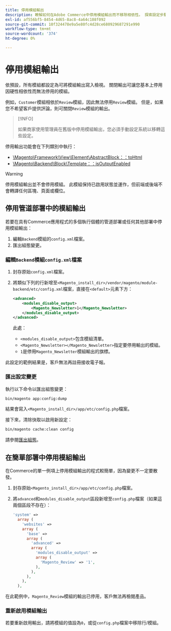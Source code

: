 ```yaml
---
title: 停用模組輸出
description: 瞭解如何在Adobe Commerce中停用模組輸出而不移除相依性。 探索設定步驟和使用案例。
exl-id: af556bf5-8454-4d65-8ac8-4a64c108f092
source-git-commit: 10f324478e9a5e80fc4d28ce680929687291e990
workflow-type: tm+mt
source-wordcount: '374'
ht-degree: 0%

---
```


# 停用模組輸出

依預設，所有模組都設定為可將模組輸出寫入檢視。 關閉輸出可讓您基本上停用因硬性相依性而無法停用的模組。

例如，`Customer`模組相依於`Review`模組，因此無法停用`Review`模組。 但是，如果您不希望客戶提供評論，則可關閉`Review`模組的輸出。

>[!INFO]
>
>如果商家使用管理員在舊版中停用模組輸出，您必須手動設定系統以移轉這些設定。

停用輸出功能會在下列類別中執行：

- [\Magento\Framework\View\Element\AbstractBlock：：toHtml](https://github.com/magento/magento2/blob/36097739bbb0b8939ad9a2a0dadee64318153dca/lib/internal/Magento/Framework/View/Element/AbstractBlock.php#L651)
- [\Magento\Backend\Block\Template：：isOutputEnabled](https://github.com/magento/magento2/blob/0c786907ffe03d0e2990612eec16ee58b00379c5/app/code/Magento/Backend/Block/Template.php#L96)

>[!WARNING]
>
>停用模組輸出並不會停用模組。 此模組保持已啟用狀態並運作，但前端或後端不會轉譯任何區塊、頁面或欄位。

## 停用管道部署中的模組輸出

若要在具有Commerce應用程式的多個執行個體的管道部署或任何其他部署中停用模組輸出：

1. 編輯`Backend`模組的`config.xml`檔案。
1. 匯出組態變更。

### 編輯`Backend`模組`config.xml`檔案

1. 封存原始`config.xml`檔案。
1. 將類似下列的行新增至`<Magento_install_dir>/vendor/magento/module-backend/etc/config.xml`檔案，直接在`<default>`元素下方：

   ```xml
   <advanced>
       <modules_disable_output>
           <Magento_Newsletter>1</Magento_Newsletter>
       </modules_disable_output>
   </advanced>
   ```

   此處：

   - `<modules_disable_output>`包含模組清單。
   - `<Magento_Newsletter></Magento_Newsletter>`指定要停用輸出的模組。
   - `1`是停用`Magento_Newsletter`模組輸出的旗標。

此設定的範例結果是，客戶無法再註冊接收電子報。

### 匯出設定變更

執行以下命令以匯出組態變更：

```bash
bin/magento app:config:dump
```

結果會寫入`<Magento_install_dir>/app/etc/config.php`檔案。

接下來，清除快取以啟用新設定：

```bash
bin/magento cache:clean config
```

請參閱[匯出組態](../cli/export-configuration.md)。

## 在簡單部署中停用模組輸出

在Commerce的單一例項上停用模組輸出的程式較簡單，因為變更不一定要散發。

1. 封存原始`<Magento_install_dir>/app/etc/config.php`檔案。
1. 將`advanced`和`modules_disable_output`區段新增至`config.php`檔案（如果這兩個區段不存在）：

   ```php
   'system' =>
     array (
       'websites' =>
       array (
         'base' =>
         array (
           'advanced' =>
           array (
             'modules_disable_output' =>
             array (
               'Magento_Review' => '1',
             ),
           ),
         ),
       ),
     ),
   ```

在此範例中，`Magento_Review`模組的輸出已停用，客戶無法再檢閱產品。

### 重新啟用模組輸出

若要重新啟用輸出，請將模組的值設為`0`，或從`config.php`檔案中移除行/模組。
